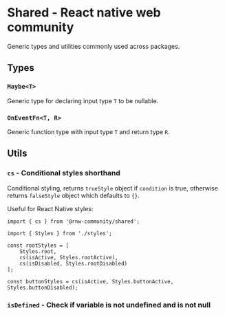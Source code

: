 # Shared - React native web community
Generic types and utilities commonly used across packages.

## Types

### `Maybe<T>`
Generic type for declaring input type `T` to be nullable.

### `OnEventFn<T, R>`
Generic function type with input type `T` and return type `R`.

## Utils

### `cs` - Conditional styles shorthand
Conditional styling, returns `trueStyle` object if `condition` is true,
otherwise returns `falseStyle` object which defaults to `{}`.

Useful for React Native styles:
```tsx
import { cs } from '@rnw-community/shared';

import { Styles } from './styles';

const rootStyles = [
    Styles.root,
    cs(isActive, Styles.rootActive),
    cs(isDisabled, Styles.rootDisabled)
];

const buttonStyles = cs(isActive, Styles.buttonActive, Styles.buttonDisabled);
```

### `isDefined` - Check if variable is not undefined and is not null

